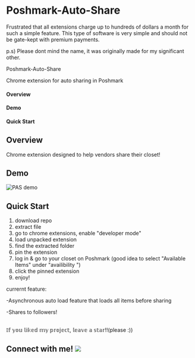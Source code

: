 # Poshmark-Auto-Share

Frustrated that all extensions charge up to hundreds of dollars a month for such a simple feature.
This type of software is very simple and should not be gate-kept with premium payments.

p.s) Please dont mind the name, it was originally made for my significant other.



Poshmark-Auto-Share

Chrome extension for auto sharing in Poshmark



#### Overview

#### Demo

#### Quick Start

## Overview

Chrome extension designed to help vendors share their closet!

## Demo

![PAS demo](./demo.gif 'demo!')

## Quick Start
1. download repo
2. extract file
3. go to chrome extensions, enable "developer mode"
4. load unpacked extension
5. find the extracted folder
6. pin the extension
7. log in & go to your closet on Poshmark (good idea to select "Available Items" under "availibility
")
8. click the pinned extension
9. enjoy!

currernt feature:

-Asynchronous auto load feature that loads all items before sharing

-Shares to followers!

<br>
𝕀𝕗 𝕪𝕠𝕦 𝕝𝕚𝕜𝕖𝕕 𝕞𝕪 𝕡𝕣𝕠𝕛𝕖𝕔𝕥, 𝕝𝕖𝕒𝕧𝕖 𝕒 𝕤𝕥𝕒𝕣!!(please :))

## Connect with me! [<img src="./linkedin.png">](https://www.linkedin.com/in/keon-w-kim/)
<br>
